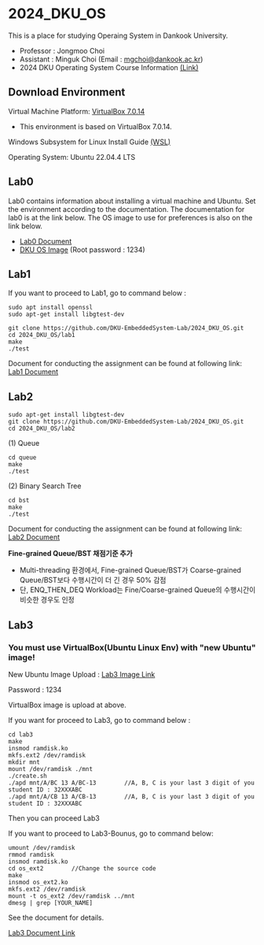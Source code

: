 # 2024_DKU_OS


This is a place for studying Operaing System in Dankook University.
- Professor : Jongmoo Choi
- Assistant : Minguk Choi (Email : mgchoi@dankook.ac.kr)
- 2024 DKU Operating System Course Information [(Link)](http://embedded.dankook.ac.kr/~choijm/course/course.html#OS)


## Download Environment
Virtual Machine Platform: [VirtualBox 7.0.14](https://www.virtualbox.org/wiki/Downloads)
- This environment is based on VirtualBox 7.0.14.

Windows Subsystem for Linux Install Guide [(WSL)](https://docs.microsoft.com/ko-KR/windows/wsl/install-win10#step-4---download-the-linux-kernel-update-package)

Operating System: Ubuntu 22.04.4 LTS

## Lab0
Lab0 contains information about installing a virtual machine and Ubuntu. Set the environment according to the documentation. The documentation for lab0 is at the link below. The OS image to use for preferences is also on the link below. 
- [Lab0 Document](./[DKU_OS_LAB0]%20Linux%20Image%20Manual.pdf)
- [DKU OS Image](https://drive.google.com/file/d/1YHhEv67pzsZ3nJT6q4Fb9FXHWTRmTeex/view?usp=sharing) (Root password : 1234)


## Lab1
If you want to proceed to Lab1, go to command below :
```
sudo apt install openssl
sudo apt-get install libgtest-dev

git clone https://github.com/DKU-EmbeddedSystem-Lab/2024_DKU_OS.git
cd 2024_DKU_OS/lab1
make
./test
```

Document for conducting the assignment can be found at following link: [Lab1 Document](./[DKU_OS_LAB1]%20CPU_Scheduler_Simulator.pdf)


## Lab2
```
sudo apt-get install libgtest-dev
git clone https://github.com/DKU-EmbeddedSystem-Lab/2024_DKU_OS.git
cd 2024_DKU_OS/lab2
```
(1) Queue
```
cd queue
make
./test
```
(2) Binary Search Tree
```
cd bst
make
./test
```

Document for conducting the assignment can be found at following link: [Lab2 Document](./[DKU_OS_LAB2]%20Concurrent_Data_Structure.pdf)

**Fine-grained Queue/BST 채점기준 추가**
- Multi-threading 환경에서, Fine-grained Queue/BST가 Coarse-grained Queue/BST보다 수행시간이 더 긴 경우 50% 감점
- 단, ENQ_THEN_DEQ Workload는 Fine/Coarse-grained Queue의 수행시간이 비슷한 경우도 인정

## Lab3
### You must use VirtualBox(Ubuntu Linux Env) with "new Ubuntu" image!

New Ubuntu Image Upload : [Lab3 Image Link](https://drive.google.com/file/d/1lfWipurgLTlyQxotV7OJdEYPEowwhp9E/view?usp=sharing)

Password : 1234

VirtualBox image is upload at above.

If you want for proceed to Lab3, go to command below :
```
cd lab3
make
insmod ramdisk.ko
mkfs.ext2 /dev/ramdisk
mkdir mnt
mount /dev/ramdisk ./mnt
./create.sh
./apd mnt/A/BC 13 A/BC-13        //A, B, C is your last 3 digit of you student ID : 32XXXABC
./apd mnt/A/CB 13 A/CB-13        //A, B, C is your last 3 digit of you student ID : 32XXXABC
```
Then you can proceed Lab3

If you want to proceed to Lab3-Bounus, go to command below:

```
umount /dev/ramdisk
rmmod ramdisk
insmod ramdisk.ko
cd os_ext2        //Change the source code
make
insmod os_ext2.ko
mkfs.ext2 /dev/ramdisk
mount -t os_ext2 /dev/ramdisk ../mnt
dmesg | grep [YOUR_NAME]
```

See the document for details.

[Lab3 Document Link](./[DKU_OS_LAB3]%20File%20System.pdf)